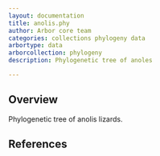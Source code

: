 ```yaml
---
layout: documentation
title: anolis.phy
author: Arbor core team
categories: collections phylogeny data
arbortype: data
arborcollection: phylogeny
description: Phylogenetic tree of anoles

---
```


## Overview

Phylogenetic tree of anolis lizards.

## References

